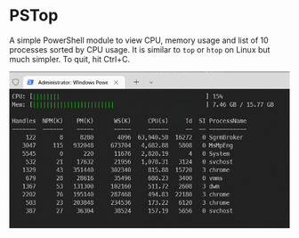 # PSTop
A simple PowerShell module to view CPU, memory usage and list of 10 processes sorted by CPU usage. It is similar to `top` or `htop` on Linux but much simpler. To quit, hit Ctrl+C.

<img src='.\PSTop_screenshot.png'>